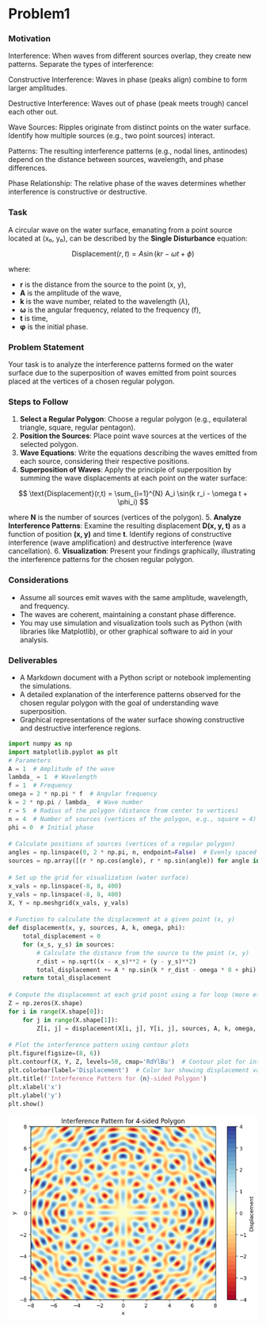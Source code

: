 # Problem1
### Motivation

Interference: When waves from different sources overlap, they create new patterns. Separate the types of interference:

Constructive Interference: Waves in phase (peaks align) combine to form larger amplitudes.

Destructive Interference: Waves out of phase (peak meets trough) cancel each other out.

Wave Sources: Ripples originate from distinct points on the water surface. Identify how multiple sources (e.g., two point sources) interact.

Patterns: The resulting interference patterns (e.g., nodal lines, antinodes) depend on the distance between sources, wavelength, and phase differences.

Phase Relationship: The relative phase of the waves determines whether interference is constructive or destructive.

### Task

A circular wave on the water surface, emanating from a point source located at (x₀, y₀), can be described by the **Single Disturbance** equation:

$$
\text{Displacement}(r,t) = A \sin(k r - \omega t + \phi)
$$

where:

- **r** is the distance from the source to the point (x, y),
- **A** is the amplitude of the wave,
- **k** is the wave number, related to the wavelength ($\lambda$),
- **ω** is the angular frequency, related to the frequency (f),
- **t** is time,
- **φ** is the initial phase.

### Problem Statement

Your task is to analyze the interference patterns formed on the water surface due to the superposition of waves emitted from point sources placed at the vertices of a chosen regular polygon.

### Steps to Follow

1. **Select a Regular Polygon**: Choose a regular polygon (e.g., equilateral triangle, square, regular pentagon).
2. **Position the Sources**: Place point wave sources at the vertices of the selected polygon.
3. **Wave Equations**: Write the equations describing the waves emitted from each source, considering their respective positions.
4. **Superposition of Waves**: Apply the principle of superposition by summing the wave displacements at each point on the water surface:

$$
\text{Displacement}(r,t) = \sum_{i=1}^{N} A_i \sin(k r_i - \omega t + \phi_i)
$$

where **N** is the number of sources (vertices of the polygon).
5. **Analyze Interference Patterns**: Examine the resulting displacement **D(x, y, t)** as a function of position **(x, y)** and time **t**. Identify regions of constructive interference (wave amplification) and destructive interference (wave cancellation).
6. **Visualization**: Present your findings graphically, illustrating the interference patterns for the chosen regular polygon.

### Considerations

- Assume all sources emit waves with the same amplitude, wavelength, and frequency.
- The waves are coherent, maintaining a constant phase difference.
- You may use simulation and visualization tools such as Python (with libraries like Matplotlib), or other graphical software to aid in your analysis.

### Deliverables

- A Markdown document with a Python script or notebook implementing the simulations.
- A detailed explanation of the interference patterns observed for the chosen regular polygon with the goal of understanding wave superposition.
- Graphical representations of the water surface showing constructive and destructive interference regions.

```python
import numpy as np
import matplotlib.pyplot as plt
# Parameters
A = 1  # Amplitude of the wave
lambda_ = 1  # Wavelength
f = 1  # Frequency
omega = 2 * np.pi * f  # Angular frequency
k = 2 * np.pi / lambda_  # Wave number
r = 5  # Radius of the polygon (distance from center to vertices)
n = 4  # Number of sources (vertices of the polygon, e.g., square = 4)
phi = 0  # Initial phase

# Calculate positions of sources (vertices of a regular polygon)
angles = np.linspace(0, 2 * np.pi, n, endpoint=False)  # Evenly spaced angles
sources = np.array([(r * np.cos(angle), r * np.sin(angle)) for angle in angles])

# Set up the grid for visualization (water surface)
x_vals = np.linspace(-8, 8, 400)
y_vals = np.linspace(-8, 8, 400)
X, Y = np.meshgrid(x_vals, y_vals)

# Function to calculate the displacement at a given point (x, y)
def displacement(x, y, sources, A, k, omega, phi):
    total_displacement = 0
    for (x_s, y_s) in sources:
        # Calculate the distance from the source to the point (x, y)
        r_dist = np.sqrt((x - x_s)**2 + (y - y_s)**2)
        total_displacement += A * np.sin(k * r_dist - omega * 0 + phi)
    return total_displacement

# Compute the displacement at each grid point using a for loop (more efficient than np.vectorize in this case)
Z = np.zeros(X.shape)
for i in range(X.shape[0]):
    for j in range(X.shape[1]):
        Z[i, j] = displacement(X[i, j], Y[i, j], sources, A, k, omega, phi)

# Plot the interference pattern using contour plots
plt.figure(figsize=(8, 6))
plt.contourf(X, Y, Z, levels=50, cmap='RdYlBu')  # Contour plot for interference pattern
plt.colorbar(label='Displacement')  # Color bar showing displacement values
plt.title(f'Interference Pattern for {n}-sided Polygon')
plt.xlabel('x')
plt.ylabel('y')
plt.show()
```
![alt text](image-1.png)
